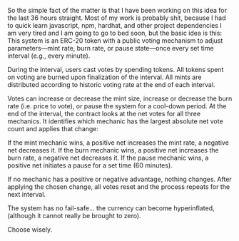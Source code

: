 So the simple fact of the matter is that I have been working on this idea for the last 36 hours straight. Most of my work is probably shit, because I had to quick learn javascript, npm, hardhat, and other project dependencies
I am very tired and I am going to go to bed soon, but the basic idea is this:
This system is an ERC-20 token with a public voting mechanism to adjust parameters—mint rate, burn rate, or pause state—once every set time interval (e.g., every minute). 

During the interval, users cast votes by spending tokens. All tokens spent on voting are burned upon finalization of the interval. All mints are distributed according to historic voting rate at the end of each interval. 

Votes can increase or decrease the mint size, increase or decrease the burn rate (i.e. price to vote), or pause the system for a cool-down period. At the end of the interval, the contract looks at the net votes for all three mechanics. It identifies which mechanic has the largest absolute net vote count and applies that change:

If the mint mechanic wins, a positive net increases the mint rate, a negative net decreases it.
If the burn mechanic wins, a positive net increases the burn rate, a negative net decreases it.
If the pause mechanic wins, a positive net initiates a pause for a set time (60 minutes).

If no mechanic has a positive or negative advantage, nothing changes. After applying the chosen change, all votes reset and the process repeats for the next interval.

The system has no fail-safe... the currency can become hyperinflated, (although it cannot really be brought to zero).

Choose wisely.
